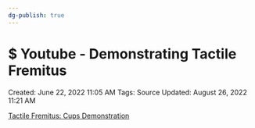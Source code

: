 ```yaml
---
dg-publish: true
---
```


# $ Youtube - Demonstrating Tactile Fremitus

Created: June 22, 2022 11:05 AM
Tags: Source
Updated: August 26, 2022 11:21 AM

[Tactile Fremitus: Cups Demonstration](https://www.youtube.com/watch?v=uzgdaJCf0Mk)